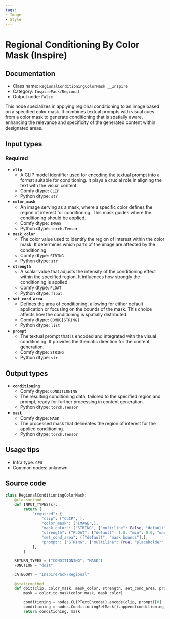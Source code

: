 ```yaml
---
tags:
- Image
- Style
---
```


# Regional Conditioning By Color Mask (Inspire)
## Documentation
- Class name: `RegionalConditioningColorMask __Inspire`
- Category: `InspirePack/Regional`
- Output node: `False`

This node specializes in applying regional conditioning to an image based on a specified color mask. It combines textual prompts with visual cues from a color mask to generate conditioning that is spatially aware, enhancing the relevance and specificity of the generated content within designated areas.
## Input types
### Required
- **`clip`**
    - A CLIP model identifier used for encoding the textual prompt into a format suitable for conditioning. It plays a crucial role in aligning the text with the visual content.
    - Comfy dtype: `CLIP`
    - Python dtype: `str`
- **`color_mask`**
    - An image serving as a mask, where a specific color defines the region of interest for conditioning. This mask guides where the conditioning should be applied.
    - Comfy dtype: `IMAGE`
    - Python dtype: `torch.Tensor`
- **`mask_color`**
    - The color value used to identify the region of interest within the color mask. It determines which parts of the image are affected by the conditioning.
    - Comfy dtype: `STRING`
    - Python dtype: `str`
- **`strength`**
    - A scalar value that adjusts the intensity of the conditioning effect within the specified region. It influences how strongly the conditioning is applied.
    - Comfy dtype: `FLOAT`
    - Python dtype: `float`
- **`set_cond_area`**
    - Defines the area of conditioning, allowing for either default application or focusing on the bounds of the mask. This choice affects how the conditioning is spatially distributed.
    - Comfy dtype: `COMBO[STRING]`
    - Python dtype: `list`
- **`prompt`**
    - The textual prompt that is encoded and integrated with the visual conditioning. It provides the thematic direction for the content generation.
    - Comfy dtype: `STRING`
    - Python dtype: `str`
## Output types
- **`conditioning`**
    - Comfy dtype: `CONDITIONING`
    - The resulting conditioning data, tailored to the specified region and prompt, ready for further processing in content generation.
    - Python dtype: `torch.Tensor`
- **`mask`**
    - Comfy dtype: `MASK`
    - The processed mask that delineates the region of interest for the applied conditioning.
    - Python dtype: `torch.Tensor`
## Usage tips
- Infra type: `GPU`
- Common nodes: unknown


## Source code
```python
class RegionalConditioningColorMask:
    @classmethod
    def INPUT_TYPES(s):
        return {
            "required": {
                "clip": ("CLIP", ),
                "color_mask": ("IMAGE",),
                "mask_color": ("STRING", {"multiline": False, "default": "#FFFFFF"}),
                "strength": ("FLOAT", {"default": 1.0, "min": 0.0, "max": 10.0, "step": 0.01}),
                "set_cond_area": (["default", "mask bounds"],),
                "prompt": ("STRING", {"multiline": True, "placeholder": "prompt"}),
            },
        }

    RETURN_TYPES = ("CONDITIONING", "MASK")
    FUNCTION = "doit"

    CATEGORY = "InspirePack/Regional"

    @staticmethod
    def doit(clip, color_mask, mask_color, strength, set_cond_area, prompt):
        mask = color_to_mask(color_mask, mask_color)

        conditioning = nodes.CLIPTextEncode().encode(clip, prompt)[0]
        conditioning = nodes.ConditioningSetMask().append(conditioning, mask, set_cond_area, strength)[0]
        return conditioning, mask

```
